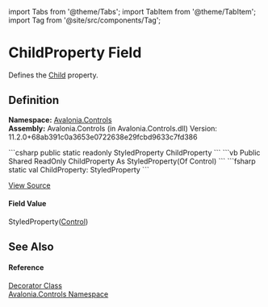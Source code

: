 import Tabs from '@theme/Tabs'; 
import TabItem from '@theme/TabItem'; 
import Tag from '@site/src/components/Tag'; 

# ChildProperty Field


Defines the <a href="P_Avalonia_Controls_Decorator_Child">Child</a> property.



## Definition
**Namespace:** <a href="N_Avalonia_Controls">Avalonia.Controls</a>  
**Assembly:** Avalonia.Controls (in Avalonia.Controls.dll) Version: 11.2.0+68ab391c0a3653e0722638e29fcbd9633c7fd386

<Tabs groupId="api-code-preview">
<TabItem value="csharp" label="C#">
```csharp
public static readonly StyledProperty<Control?> ChildProperty
```
</TabItem>
<TabItem value="vb" label="VB">
```vb
Public Shared ReadOnly ChildProperty As StyledProperty(Of Control)
```
</TabItem>
<TabItem value="fsharp" label="F#">
```fsharp
static val ChildProperty: StyledProperty<Control>
```
</TabItem>
</Tabs>



<a href="https://github.com/AvaloniaUI/Avalonia/tree/master/srcAvalonia.Controls/Decorator.cs" title="View the source code">View Source</a>



#### Field Value
StyledProperty(<a href="T_Avalonia_Controls_Control">Control</a>)

## See Also


#### Reference
<a href="T_Avalonia_Controls_Decorator">Decorator Class</a>  
<a href="N_Avalonia_Controls">Avalonia.Controls Namespace</a>  
